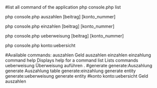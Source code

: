 #list all command of the application
 php console.php list 
 
 php console.php auszahlen [beitrag] [konto_nummer]
 
 php console.php einzahlen [beitrag] [konto_nummer]
 
 php console.php ueberweisung [beitrag] [konto_nummer]

 php console.php  konto:uebersicht  
 
 #Available commands:
    auszahlen              Geld auszahlen
    einzahlen              einzahlung command
    help                   Displays help for a command
   list                   Lists commands
   ueberweisung           Überweisung auführen .
 #generate
    generate:Auszahlung    generate Auszahlung table
    generate:einzahlung    generate entity
    generate:ueberweisung  generate entity
 #konto
    konto:uebersicht       Geld auszahlen
